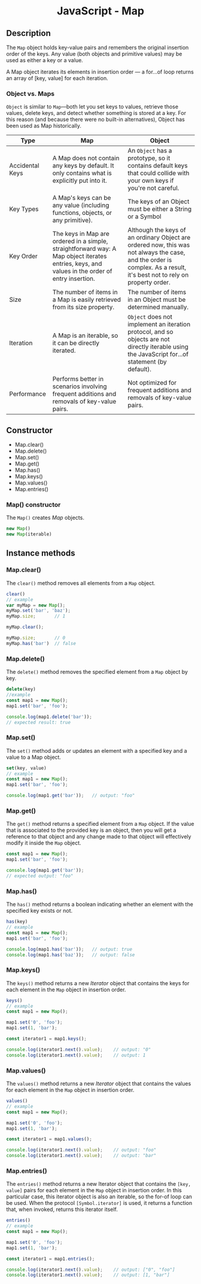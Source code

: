 <link rel="stylesheet" href="https://cdn.jsdelivr.net/npm/bootstrap-icons@1.5.0/font/bootstrap-icons.css">
<link rel="stylesheet" href="../source.css">

<h1 style="text-align:center;">JavaScript - Map</h1>

## Description
The `Map` object holds key-value pairs and remembers the original insertion order of the keys. Any value (both objects and primitive values) may be used as either a key or a value.

A Map object iterates its elements in insertion order — a for...of loop returns an array of [key, value] for each iteration.

### Object vs. Maps
`Object` is similar to `Map`—both let you set keys to values, retrieve those values, delete keys, and detect whether something is stored at a key. For this reason (and because there were no built-in alternatives), Object has been used as Map historically.

| Type | Map | Object |
|------|-----|--------|
|Accidental Keys |A Map does not contain any keys by default. It only contains what is explicitly put into it.|An `Object` has a prototype, so it contains default keys that could collide with your own keys if you're not careful.|
|Key Types|A Map's keys can be any value (including functions, objects, or any primitive).|The keys of an Object must be either a String or a Symbol|
|Key Order|The keys in Map are ordered in a simple, straightforward way: A Map object iterates entries, keys, and values in the order of entry insertion.|Although the keys of an ordinary Object are ordered now, this was not always the case, and the order is complex. As a result, it's best not to rely on property order.|
|Size|The number of items in a Map is easily retrieved from its size property.|The number of items in an Object must be determined manually.|
|Iteration|A Map is an iterable, so it can be directly iterated.|`Object` does not implement an iteration protocol, and so objects are not directly iterable using the JavaScript for...of statement (by default).|
|Performance|Performs better in scenarios involving frequent additions and removals of key-value pairs.|Not optimized for frequent additions and removals of key-value pairs.|

## Constructor
* Map.clear()
* Map.delete()
* Map.set()
* Map.get()
* Map.has()
* Map.keys()
* Map.values()
* Map.entries()

### Map() constructor
The `Map()` creates *Map* objects.
```js
new Map()
new Map(iterable)
```

## Instance methods

### Map.clear()
The `clear()` method removes all elements from a `Map` object.
```js
clear()
// example
var myMap = new Map();
myMap.set('bar', 'baz');
myMap.size;       // 1

myMap.clear();

myMap.size;       // 0
myMap.has('bar')  // false
```

### Map.delete()
The `delete()` method removes the specified element from a `Map` object by key.
```js
delete(key)
//example
const map1 = new Map();
map1.set('bar', 'foo');

console.log(map1.delete('bar'));
// expected result: true
```

### Map.set()
The `set()` method adds or updates an element with a specified key and a value to a Map object.
```js
set(key, value)
// example
const map1 = new Map();
map1.set('bar', 'foo');

console.log(map1.get('bar'));   // output: "foo"
```

### Map.get()
The `get()` method returns a specified element from a `Map` object. If the value that is associated to the provided key is an object, then you will get a reference to that object and any change made to that object will effectively modify it inside the `Map` object.
```js
const map1 = new Map();
map1.set('bar', 'foo');

console.log(map1.get('bar'));
// expected output: "foo"
```

### Map.has()
The `has()` method returns a boolean indicating whether an element with the specified key exists or not.
```js
has(key)
// example
const map1 = new Map();
map1.set('bar', 'foo');

console.log(map1.has('bar'));   // output: true
console.log(map1.has('baz'));   // output: false
```

### Map.keys()
The `keys()` method returns a new *Iterator* object that contains the keys for each element in the `Map` object in insertion order.
```js
keys()
// example
const map1 = new Map();

map1.set('0', 'foo');
map1.set(1, 'bar');

const iterator1 = map1.keys();

console.log(iterator1.next().value);    // output: "0"
console.log(iterator1.next().value);    // output: 1
```

### Map.values()
The `values()` method returns a new *Iterator* object that contains the values for each element in the `Map` object in insertion order.
```js
values()
// example
const map1 = new Map();

map1.set('0', 'foo');
map1.set(1, 'bar');

const iterator1 = map1.values();

console.log(iterator1.next().value);    // output: "foo"
console.log(iterator1.next().value);    // output: "bar"
```

### Map.entries()
The `entries()` method returns a new Iterator object that contains the `[key, value]` pairs for each element in the `Map` object in insertion order. In this particular case, this iterator object is also an iterable, so the for-of loop can be used. When the protocol `[Symbol.iterator]` is used, it returns a function that, when invoked, returns this iterator itself.
```js
entries()
// example
const map1 = new Map();

map1.set('0', 'foo');
map1.set(1, 'bar');

const iterator1 = map1.entries();

console.log(iterator1.next().value);    // output: ["0", "foo"]
console.log(iterator1.next().value);    // output: [1, "bar"]
```

















